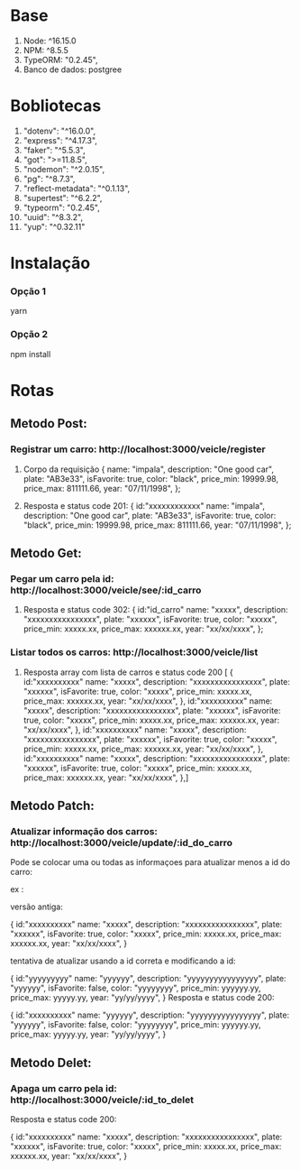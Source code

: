 # Base

1. Node: ^16.15.0
2. NPM: ^8.5.5
3. TypeORM: "0.2.45",
4. Banco de dados: postgree

# Bobliotecas

1.  "dotenv": "^16.0.0",
2.  "express": "^4.17.3",
3.  "faker": "^5.5.3",
4.  "got": ">=11.8.5",
5.  "nodemon": "^2.0.15",
6.  "pg": "^8.7.3",
7.  "reflect-metadata": "^0.1.13",
8.  "supertest": "^6.2.2",
9.  "typeorm": "0.2.45",
10. "uuid": "^8.3.2",
11. "yup": "^0.32.11"

# Instalação

### Opção 1

yarn

### Opção 2

npm install

# Rotas

## Metodo Post:

### Registrar um carro: http://localhost:3000/veicle/register

1. Corpo da requisição
   {
   name: "impala",
   description: "One good car",
   plate: "AB3e33",
   isFavorite: true,
   color: "black",
   price_min: 19999.98,
   price_max: 811111.66,
   year: "07/11/1998",
   };

2. Resposta e status code 201:
   {
   id:"xxxxxxxxxxxx"
   name: "impala",
   description: "One good car",
   plate: "AB3e33",
   isFavorite: true,
   color: "black",
   price_min: 19999.98,
   price_max: 811111.66,
   year: "07/11/1998",
   };

## Metodo Get:

### Pegar um carro pela id: http://localhost:3000/veicle/see/:id_carro

1. Resposta e status code 302:
   {
   id:"id_carro"
   name: "xxxxx",
   description: "xxxxxxxxxxxxxxxx",
   plate: "xxxxxx",
   isFavorite: true,
   color: "xxxxx",
   price_min: xxxxx.xx,
   price_max: xxxxxx.xx,
   year: "xx/xx/xxxx",
   };

### Listar todos os carros: http://localhost:3000/veicle/list

1. Resposta array com lista de carros e status code 200
   [ {
   id:"xxxxxxxxxx"
   name: "xxxxx",
   description: "xxxxxxxxxxxxxxxx",
   plate: "xxxxxx",
   isFavorite: true,
   color: "xxxxx",
   price_min: xxxxx.xx,
   price_max: xxxxxx.xx,
   year: "xx/xx/xxxx",
   }, id:"xxxxxxxxxx"
   name: "xxxxx",
   description: "xxxxxxxxxxxxxxxx",
   plate: "xxxxxx",
   isFavorite: true,
   color: "xxxxx",
   price_min: xxxxx.xx,
   price_max: xxxxxx.xx,
   year: "xx/xx/xxxx",
   }, id:"xxxxxxxxxx"
   name: "xxxxx",
   description: "xxxxxxxxxxxxxxxx",
   plate: "xxxxxx",
   isFavorite: true,
   color: "xxxxx",
   price_min: xxxxx.xx,
   price_max: xxxxxx.xx,
   year: "xx/xx/xxxx",
   }, id:"xxxxxxxxxx"
   name: "xxxxx",
   description: "xxxxxxxxxxxxxxxx",
   plate: "xxxxxx",
   isFavorite: true,
   color: "xxxxx",
   price_min: xxxxx.xx,
   price_max: xxxxxx.xx,
   year: "xx/xx/xxxx",
   },]

## Metodo Patch:

### Atualizar informação dos carros: http://localhost:3000/veicle/update/:id_do_carro

Pode se colocar uma ou todas as informaçoes para atualizar menos a id do carro:

ex :

versão antiga:

{
id:"xxxxxxxxxx"
name: "xxxxx",
description: "xxxxxxxxxxxxxxxx",
plate: "xxxxxx",
isFavorite: true,
color: "xxxxx",
price_min: xxxxx.xx,
price_max: xxxxxx.xx,
year: "xx/xx/xxxx",
}

tentativa de atualizar usando a id correta e modificando a id:

{
id:"yyyyyyyyy"
name: "yyyyyy",
description: "yyyyyyyyyyyyyyyy",
plate: "yyyyyy",
isFavorite: false,
color: "yyyyyyyy",
price_min: yyyyyy.yy,
price_max: yyyyy.yy,
year: "yy/yy/yyyy",
}
Resposta e status code 200:

{
id:"xxxxxxxxxx"
name: "yyyyyy",
description: "yyyyyyyyyyyyyyyy",
plate: "yyyyyy",
isFavorite: false,
color: "yyyyyyyy",
price_min: yyyyyy.yy,
price_max: yyyyy.yy,
year: "yy/yy/yyyy",
}

## Metodo Delet:

### Apaga um carro pela id: http://localhost:3000/veicle/:id_to_delet

Resposta e status code 200:

{
id:"xxxxxxxxxx"
name: "xxxxx",
description: "xxxxxxxxxxxxxxxx",
plate: "xxxxxx",
isFavorite: true,
color: "xxxxx",
price_min: xxxxx.xx,
price_max: xxxxxx.xx,
year: "xx/xx/xxxx",
}
